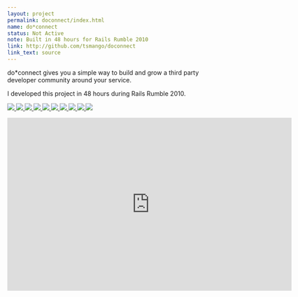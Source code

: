 ```yaml
---
layout: project
permalink: doconnect/index.html
name: do*connect
status: Not Active
note: Built in 48 hours for Rails Rumble 2010
link: http://github.com/tsmango/doconnect
link_text: source
---
```


do\*connect gives you a simple way to build and grow a third party developer
community around your service.

I developed this project in 48 hours during Rails Rumble 2010.

<p class="gallery">
  <a href="http://www.flickr.com/photos/tsmango/5109253466/in/set-72157625102242317/" target="_blank">
    <img rel="" src="http://farm2.staticflickr.com/1124/5109253466_55f95f6800_s.jpg" />
  </a>
  <a href="http://www.flickr.com/photos/tsmango/5109253280/in/set-72157625102242317/" target="_blank">
    <img rel="" src="http://farm2.staticflickr.com/1412/5109253280_fec0dfae53_s.jpg" />
  </a>
  <a href="http://www.flickr.com/photos/tsmango/5109253136/in/set-72157625102242317/" target="_blank">
    <img rel="" src="http://farm2.staticflickr.com/1047/5109253136_53aaa79e8e_s.jpg" />
  </a>
  <a href="http://www.flickr.com/photos/tsmango/5108654723/in/set-72157625102242317/" target="_blank">
    <img rel="" src="http://farm5.staticflickr.com/4108/5108654723_26d47e95ea_s.jpg" />
  </a>
  <a href="http://www.flickr.com/photos/tsmango/5108654491/in/set-72157625102242317/" target="_blank">
    <img rel="" src="http://farm2.staticflickr.com/1122/5108654491_c8e0b7d196_s.jpg" />
  </a>
  <a href="http://www.flickr.com/photos/tsmango/5108654309/in/set-72157625102242317/" target="_blank">
    <img rel="" src="http://farm2.staticflickr.com/1365/5108654309_bd45941431_s.jpg" />
  </a>
  <a href="http://www.flickr.com/photos/tsmango/5109252256/in/set-72157625102242317/" target="_blank">
    <img rel="" src="http://farm2.staticflickr.com/1186/5109252256_9868c26fcd_s.jpg" />
  </a>
  <a href="http://www.flickr.com/photos/tsmango/5108653961/in/set-72157625102242317/" target="_blank">
    <img rel="" src="http://farm2.staticflickr.com/1162/5108653961_5be8edb8d8_s.jpg" />
  </a>
  <a href="http://www.flickr.com/photos/tsmango/5109251882/in/set-72157625102242317/" target="_blank">
    <img rel="" src="http://farm2.staticflickr.com/1162/5109251882_3003b4be6c_s.jpg" />
  </a>
  <a href="http://www.flickr.com/photos/tsmango/5109251684/in/set-72157625102242317/" target="_blank">
    <img rel="" src="http://farm2.staticflickr.com/1189/5109251684_c7fb0a2bf3_s.jpg" />
  </a>
</p>

<iframe src="http://www.screenr.com/embed/e7D" width="650" height="396" frameborder="0"> </iframe>